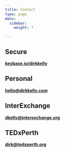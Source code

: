 ```yaml
---
title: Contact
type: page
menu:
  sidebar:
    weight: 7

---
```

## Secure

[**keybase.io/dirkkelly**](https://keybase.io/dirkkelly)

## Personal

[**hello@dirkkelly.com**](mailto:hello@dirkkelly.com)

## InterExchange

[**dkelly@interexchange.org**](mailto:dkelly@interexchange.org)

## TEDxPerth

[**dirk@tedxperth.org**](mailto:dirk@tedxperth.org)